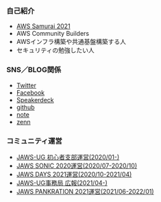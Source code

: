 ### 自己紹介
- [AWS Samurai 2021](https://drive.google.com/file/d/1P7Wfya2s4npuWsKLRv9dDNfIYKYA6TGs/view?usp=sharing)
- AWS Community Builders
- AWSインフラ構築や共通基盤構築する人
- セキュリティの勉強したい人

### SNS／BLOG関係
- [Twitter](https://twitter.com/OutputSeq)
- [Facebook](https://www.facebook.com/shigeru.oda.9/)
- [Speakerdeck](https://speakerdeck.com/shigeruoda)
- [github](https://github.com/shigeru-oda/)
- [note](https://note.com/shigeru_oda)
- [zenn](https://zenn.dev/shigeru_oda/)


### コミュニティ運営
- [JAWS-UG 初心者支部運営(2020/01-)](https://jawsug-bgnr.connpass.com)
- [JAWS SONIC 2020運営(2020/07-2020/10)](https://jawssonic2020.jaws-ug.jp)
- [JAWS DAYS 2021運営(2020/10-2021/04)](https://jawsdays2021.jaws-ug.jp)
- [JAWS-UG事務局 広報(2021/04-)](https://jaws-ug.jp/)
- [JAWS PANKRATION 2021運営(2021/06-2022/01)](https://jawspankration2021.jaws-ug.jp/)

<!--
**shigeru-oda/shigeru-oda** is a ✨ _special_ ✨ repository because its `README.md` (this file) appears on your GitHub profile.

Here are some ideas to get you started:

- 🔭 I’m currently working on ...
- 🌱 I’m currently learning ...
- 👯 I’m looking to collaborate on ...
- 🤔 I’m looking for help with ...
- 💬 Ask me about ...
- 📫 How to reach me: ...
- 😄 Pronouns: ...
- ⚡ Fun fact: ...
-->
